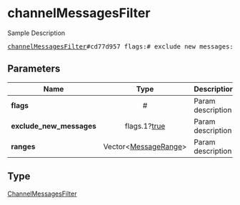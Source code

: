 # channelMessagesFilter

Sample Description

<pre>
<a href="../constructor/channelMessagesFilter.md">channelMessagesFilter</a>#cd77d957 flags:# exclude_new_messages:flags.1?<a href="../type/true.md">true</a> ranges:Vector&lt;<a href="../type/MessageRange.md">MessageRange</a>&gt; = <a href="../type/ChannelMessagesFilter.md">ChannelMessagesFilter</a>;
</pre>
## Parameters

| Name | Type | Description |
|------|:----:|-------------|
| **flags** | # | Param description |
| **exclude_new_messages** | flags.1?<a href="../type/true.md">true</a> | Param description |
| **ranges** | Vector&lt;<a href="../type/MessageRange.md">MessageRange</a>&gt; | Param description |

## Type

<a href="../type/ChannelMessagesFilter.md">ChannelMessagesFilter</a>
